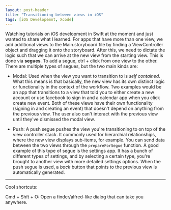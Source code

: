 ```yaml
---
layout: post-header
title: "Transitioning between views in iOS"
tags: [iOS Developemnt, Xcode]
---
```


Watching tutorials on iOS development in Swift at the moment and just wanted to share what I learned. For apps that have more than one view, we add additional views to the Main.storyboard file by finding a ViewController object and dragging it onto the storyboard. After this, we need to dictate the logic such that we can arrive at the new view from the starting view. This is done via **segues**. To add a segue, ctrl + click from one view to the other. There are multiple types of segues, but the two main kinds are:

*   Modal: Used when the view you want to transition to is _self contained_. What this means is that basically, the new view has its own distinct logic or functionality in the context of the workflow. Two examples would be an app that transitions to a view that told you to either create a new account or use facebook to sign in and a calendar app when you click create new event. Both of these views have their own functionality (signing in and creating an event) that doesn't depend on anything from the previous view. The user also can't interact with the previous view until they've dismissed the modal view.

*   Push: A push segue pushes the view you're transitioning to on top of the view controller stack. It commonly used for hierarchial relationships, where the new view displays sub-items, for example. You can send data between the two views through the <code>prepareForSegue</code> function. A good example of this type of segue is the settings app. It has a bunch of different types of settings, and by selecting a certain type, you're brought to another view with more detailed settings options. When the push segue is used, a *back* button that points to the previous view is automatically generated.

---
Cool shortcuts:

Cmd + Shft + O: Open a finder/alfred-like dialog that can take you anywhere.